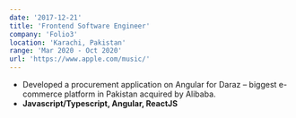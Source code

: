```yaml
---
date: '2017-12-21'
title: 'Frontend Software Engineer'
company: 'Folio3'
location: 'Karachi, Pakistan'
range: 'Mar 2020 - Oct 2020'
url: 'https://www.apple.com/music/'
---
```


- Developed a procurement application on Angular for Daraz – biggest e-commerce platform in Pakistan acquired by Alibaba.
- **Javascript/Typescript, Angular, ReactJS**
